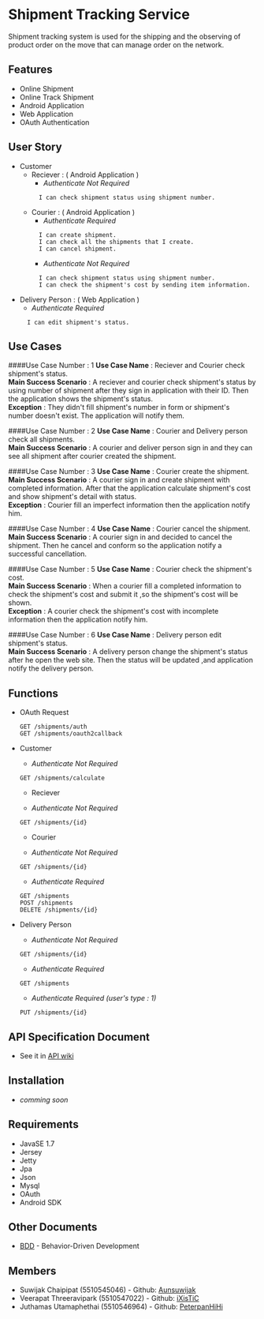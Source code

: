 # Shipment Tracking Service

Shipment tracking system is used for the shipping and the observing of product order on the move that can manage order on the network.

## Features
* Online Shipment
* Online Track Shipment
* Android Application
* Web Application
* OAuth Authentication

## User Story
*   Customer
    * Reciever : ( Android Application )
        -  <i>Authenticate Not Required</i>
        ```
          I can check shipment status using shipment number.
        ```
    * Courier : ( Android Application )
        - <i>Authenticate Required</i>
        ```
          I can create shipment.
          I can check all the shipments that I create.
          I can cancel shipment.
        ```
        - <i>Authenticate Not Required</i>
        ```
          I can check shipment status using shipment number.
          I can check the shipment's cost by sending item information.
        ```
* Delivery Person : ( Web Application ) 
    -   <i>Authenticate Required</i>
    ```
      I can edit shipment's status.
    ```


## Use Cases
####Use Case Number : 1
<b>Use Case Name</b> : Reciever and  Courier check shipment's status.<br>
<b>Main Success Scenario</b> : A reciever and courier check shipment's status by using number of shipment after they sign in application with their ID. Then the application shows the shipment's status.<br>
<b>Exception</b> : They didn't fill shipment's number in form or shipment's number doesn't exist. The application will notify them.

####Use Case Number : 2
<b>Use Case Name</b> : Courier and Delivery person check all shipments.<br>
<b>Main Success Scenario</b> : A courier and deliver person sign in and they can see all shipment after courier created the shipment.

####Use Case Number : 3
<b>Use Case Name</b> : Courier create the shipment.<br>
<b>Main Success Scenario</b> : A courier sign in and create shipment with completed information. After that the application calculate shipment's cost and show shipment's detail with status.<br>
<b>Exception</b> : Courier fill an imperfect information then the application notify him.

####Use Case Number : 4
<b>Use Case Name</b> : Courier cancel the shipment.<br>
<b>Main Success Scenario</b> : A courier sign in and decided to cancel the shipment. Then he cancel and conform so the application notify a successful cancellation.

####Use Case Number : 5
<b>Use Case Name</b> : Courier check the shipment's cost.<br>
<b>Main Success Scenario</b> : When a courier fill a completed information to check the shipment's cost and submit it ,so the shipment's cost will be shown.<br>
<b>Exception</b> : A courier check the shipment's cost with incomplete information then the application notify him.

####Use Case Number : 6
<b>Use Case Name</b> : Delivery person edit shipment's status.<br>
<b>Main Success Scenario</b> : A delivery person change the shipment's status after he open the web site. Then the status will be updated ,and application notify the delivery person.

## Functions
* OAuth Request
  ```
  GET /shipments/auth 
  GET /shipments/oauth2callback
  ```

* Customer

    * <i>Authenticate Not Required</i>
    ```
  	GET /shipments/calculate 
    ```
	* Reciever

    * <i>Authenticate Not Required</i>
    ```
    GET /shipments/{id} 
    ```
	* Courier

    * <i>Authenticate Not Required</i>
    ```
    GET /shipments/{id}
    ```
    * <i>Authenticate Required</i>
    ```
    GET /shipments 
    POST /shipments
    DELETE /shipments/{id}
    ```
* Delivery Person

    * <i>Authenticate Not Required</i>
    ```
    GET /shipments/{id}
    ```
    * <i>Authenticate Required</i>
    ```
    GET /shipments 
    ```
    * <i>Authenticate Required (user's type : 1)</i>
    ```
    PUT /shipments/{id} 
    ```

## API Specification Document

* See it in [API wiki](https://github.com/ixistic/Shipment-Tracking-Service/wiki/API-Specification-Document)

## Installation 
* <i>comming soon</i>

## Requirements

* JavaSE 1.7
* Jersey
* Jetty
* Jpa
* Json
* Mysql
* OAuth
* Android SDK

## Other Documents

* [BDD](https://github.com/ixistic/Shipment-Tracking-Service/wiki/Behavior-Driven-Development) - Behavior-Driven Development


## Members

- Suwijak Chaipipat (5510545046) - Github: [Aunsuwijak](https://github.com/aunsuwijak)
- Veerapat Threeravipark (5510547022) - Github: [iXisTiC](https://github.com/ixistic)
- Juthamas Utamaphethai (5510546964) - Github: [PeterpanHiHi](https://github.com/peterpanhihi)

